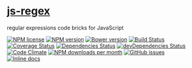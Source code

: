 [js-regex](http://aureooms.github.io/js-regex)
==

regular expressions code bricks for JavaScript

[![NPM license](http://img.shields.io/npm/l/aureooms-js-regex.svg?style=flat)](https://raw.githubusercontent.com/aureooms/js-regex/master/LICENSE)
[![NPM version](http://img.shields.io/npm/v/aureooms-js-regex.svg?style=flat)](https://www.npmjs.org/package/aureooms-js-regex)
[![Bower version](http://img.shields.io/bower/v/aureooms-js-regex.svg?style=flat)](http://bower.io/search/?q=aureooms-js-regex)
[![Build Status](http://img.shields.io/travis/aureooms/js-regex.svg?style=flat)](https://travis-ci.org/aureooms/js-regex)
[![Coverage Status](http://img.shields.io/coveralls/aureooms/js-regex.svg?style=flat)](https://coveralls.io/r/aureooms/js-regex)
[![Dependencies Status](http://img.shields.io/david/aureooms/js-regex.svg?style=flat)](https://david-dm.org/aureooms/js-regex#info=dependencies)
[![devDependencies Status](http://img.shields.io/david/dev/aureooms/js-regex.svg?style=flat)](https://david-dm.org/aureooms/js-regex#info=devDependencies)
[![Code Climate](http://img.shields.io/codeclimate/github/aureooms/js-regex.svg?style=flat)](https://codeclimate.com/github/aureooms/js-regex)
[![NPM downloads per month](http://img.shields.io/npm/dm/aureooms-js-regex.svg?style=flat)](https://www.npmjs.org/package/aureooms-js-regex)
[![GitHub issues](http://img.shields.io/github/issues/aureooms/js-regex.svg?style=flat)](https://github.com/aureooms/js-regex/issues)
[![Inline docs](http://inch-ci.org/github/aureooms/js-regex.svg?branch=master&style=shields)](http://inch-ci.org/github/aureooms/js-regex)
